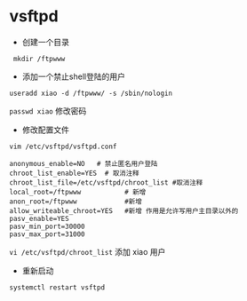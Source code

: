 # vsftpd 
- 创建一个目录

` mkdir /ftpwww`

- 添加一个禁止shell登陆的用户

`useradd xiao -d /ftpwww/ -s /sbin/nologin`

`passwd xiao`  修改密码

- 修改配置文件

`vim /etc/vsftpd/vsftpd.conf`

```
anonymous_enable=NO   # 禁止匿名用户登陆
chroot_list_enable=YES  # 取消注释
chroot_list_file=/etc/vsftpd/chroot_list #取消注释
local_root=/ftpwww           # 新增
anon_root=/ftpwww            #新增
allow_writeable_chroot=YES   #新增 作用是允许写用户主目录以外的
pasv_enable=YES
pasv_min_port=30000
pasv_max_port=31000
```

`vi /etc/vsftpd/chroot_list`  添加 xiao 用户

- 重新启动

`systemctl restart vsftpd`